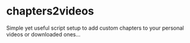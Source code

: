 # chapters2videos
Simple yet useful script setup to add custom chapters to your personal videos or downloaded ones... 
